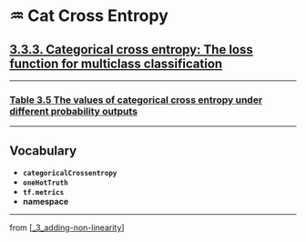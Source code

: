 # ♒️ Cat Cross Entropy

## [**3.3.3.** Categorical cross entropy: The loss function for multiclass classification](https://livebook.manning.com/book/deep-learning-with-javascript/chapter-3/232)

---

### [**Table 3.5** The values of categorical cross entropy under different probability outputs]()

---

## **Vocabulary**

- **`categoricalCrossentropy`**
- **`oneHotTruth`**
- **`tf.metrics`**
- **namespace**

<link rel="stylesheet" type="text/css" media="all" href="../../../assets/css/custom.css" />

---

from [[_3_adding-non-linearity]]

[//begin]: # "Autogenerated link references for markdown compatibility"
[_3_adding-non-linearity]: ../_3_adding-non-linearity.md "♒️ NON-LINEARITY"
[//end]: # "Autogenerated link references"
